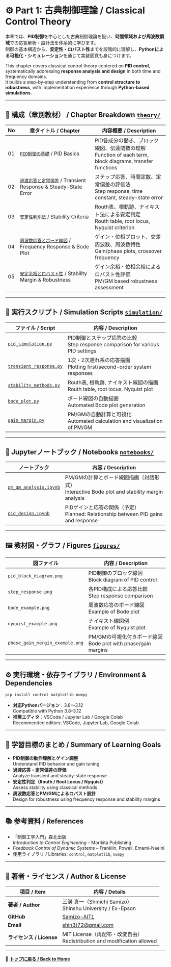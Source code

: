 # ⚙️ Part 1: 古典制御理論 / Classical Control Theory

本章では、**PID制御**を中心とした古典制御理論を扱い、**時間領域および周波数領域**での応答解析・設計法を体系的に学びます。  
制御の基本構造から、**安定性・ロバスト性**までを段階的に理解し、**Pythonによる可視化・シミュレーション**を通じて実装感覚も身につけます。

This chapter covers classical control theory centered on **PID control**, systematically addressing **response analysis and design** in both time and frequency domains.  
It builds a step-by-step understanding from **control structure to robustness**, with implementation experience through **Python-based simulations**.

---

## 🧭 **構成（章別教材） / Chapter Breakdown** [`theory/`](theory/)

| No | **章タイトル / Chapter** | **内容概要 / Description** |
|----|---------------------------|-----------------------------|
| 01 | [`PID制御の基礎`](theory/01_pid_control.md) / PID Basics | PID各成分の働き、ブロック線図、伝達関数の理解<br>Function of each term, block diagrams, transfer functions |
| 02 | [`過渡応答と定常偏差`](theory/02_transient_response.md) / Transient Response & Steady-State Error | ステップ応答、時間定数、定常偏差の評価法<br>Step response, time constant, steady-state error |
| 03 | [`安定性判別法`](theory/03_stability_methods.md) / Stability Criteria | Routh表、根軌跡、ナイキスト法による安定判定<br>Routh table, root locus, Nyquist criterion |
| 04 | [`周波数応答とボード線図`](theory/04_freq_analysis.md) / Frequency Response & Bode Plot | ゲイン・位相プロット、交差周波数、周波数特性<br>Gain/phase plots, crossover frequency |
| 05 | [`安定余裕とロバスト性`](theory/05_gain_margin.md) / Stability Margin & Robustness | ゲイン余裕・位相余裕によるロバスト性評価<br>PM/GM based robustness assessment |

---

## 🧪 **実行スクリプト / Simulation Scripts** [`simulation/`](simulation/)

| **ファイル / Script** | **内容 / Description** |
|------------------------|-------------------------|
| [`pid_simulation.py`](simulation/pid_simulation.py) | PID制御とステップ応答の比較<br>Step response comparison for various PID settings |
| [`transient_response.py`](simulation/transient_response.py) | 1次・2次遅れ系の応答描画<br>Plotting first/second-order system responses |
| [`stability_methods.py`](simulation/stability_methods.py) | Routh表, 根軌跡, ナイキスト線図の描画<br>Routh table, root locus, Nyquist plot |
| [`bode_plot.py`](simulation/bode_plot.py) | ボード線図の自動描画<br>Automated Bode plot generation |
| [`gain_margin.py`](simulation/gain_margin.py) | PM/GMの自動計算と可視化<br>Automated calculation and visualization of PM/GM |

---

## 📓 **Jupyterノートブック / Notebooks** [`notebooks/`](notebooks/)

| **ノートブック** | **内容 / Description** |
|------------------|-------------------------|
| [`pm_gm_analysis.ipynb`](notebooks/pm_gm_analysis.ipynb) | PM/GMの計算とボード線図描画（対話形式）<br>Interactive Bode plot and stability margin analysis |
| [`pid_design.ipynb`](notebooks/pid_design.ipynb) | PIDゲインと応答の関係（予定）<br>Planned: Relationship between PID gains and response |

---

## 🖼️ **教材図・グラフ / Figures** [`figures/`](figures/)

| **図ファイル** | **内容 / Description** |
|----------------|-------------------------|
| `pid_block_diagram.png` | PID制御のブロック線図<br>Block diagram of PID control |
| `step_response.png` | 各PID構成による応答比較<br>Step response comparison |
| `bode_example.png` | 周波数応答のボード線図<br>Example of Bode plot |
| `nyquist_example.png` | ナイキスト線図例<br>Example of Nyquist plot |
| `phase_gain_margin_example.png` | PM/GMの可視化付きボード線図<br>Bode plot with phase/gain margins |

---

## ⚙️ **実行環境・依存ライブラリ / Environment & Dependencies**

```bash
pip install control matplotlib numpy
```

- **対応Pythonバージョン**：3.8〜3.12  
  Compatible with Python 3.8–3.12  
- **推奨エディタ**：VSCode / Jupyter Lab / Google Colab  
  Recommended editors: VSCode, Jupyter Lab, Google Colab

---

## 🧠 **学習目標のまとめ / Summary of Learning Goals**

- **PID制御の動作理解とゲイン調整**  
  Understand PID behavior and gain tuning  
- **過渡応答・定常偏差の評価**  
  Analyze transient and steady-state response  
- **安定性判定（Routh / Root Locus / Nyquist）**  
  Assess stability using classical methods  
- **周波数応答とPM/GMによるロバスト設計**  
  Design for robustness using frequency response and stability margins

---

## 📚 **参考資料 / References**

- 「制御工学入門」森北出版  
  *Introduction to Control Engineering* – Morikita Publishing  
- *Feedback Control of Dynamic Systems* – Franklin, Powell, Emami-Naeini  
- 使用ライブラリ / Libraries: `control`, `matplotlib`, `numpy`

---

## 👤 **著者・ライセンス / Author & License**

| **項目 / Item** | **内容 / Details** |
|-----------------|--------------------|
| **著者 / Author** | 三溝 真一（Shinichi Samizo）<br>Shinshu University / Ex-Epson |
| **GitHub** | [Samizo-AITL](https://github.com/Samizo-AITL) |
| **Email** | [shin3t72@gmail.com](mailto:shin3t72@gmail.com) |
| **ライセンス / License** | MIT License（再配布・改変自由）<br>Redistribution and modification allowed |

---

📎 **[トップに戻る / Back to Home](../README.md)**
